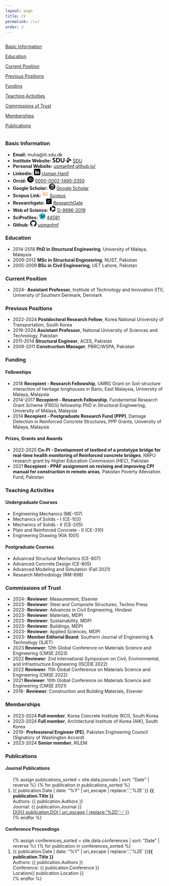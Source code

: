 ```yaml
---
layout: page
title: CV
permalink: /cv/
order: 2
---
```


<div class= "maincontainer">
    <div class="column left-container">
        <div class="sidebar">
            <div class="mainbar">
                <p>
                <p><a href="#basic-info">Basic Information</a></p>
                <p><a href="#education">Education</a></p>
                <p><a href="#current-position">Current Position</a></p>
                <p><a href="#previous-positions">Previous Positions</a></p>
                <p><a href="#funding">Funding</a></p>
                <p><a href="#teaching-activities">Teaching Activities</a></p>
                <p><a href="#commissions-of-trust">Commissions of Trust</a></p>
                <p><a href="#memberships">Memberships</a></p>
                <p><a href="#publications">Publications</a></p>
                </p>
            </div>    
        </div>
    </div>
    <div class="column right-container">
        <!-- R  ight Container (CV) -->
        <div class="mainbar" id="basic-info">
            <h3>Basic Information</h3>
            <ul>
                <li><strong>Email:</strong> muha@iti.sdu.dk</li>
                <li><strong>Institute Website:</strong> <img src="/assets/icons/icon_sdu.png" alt="AcademicLink"  style="height:16px;"> <a href="https://portal.findresearcher.sdu.dk/da/persons/muha" target="_blank">SDU</a></li>
                <li><strong>Personal Website:</strong> <a href="https://usmanhnf.github.io/">usmanhnf.github.io/</a></li>
                <li><strong>Linkedin:</strong> <img src="/assets/icons/icon_in.png" alt="Linkedin"  style="width:20px;height:20px;"> <a href="https://www.linkedin.com/in/usmanhnf" target="_blank">Usman Hanif</a></li>
                <li><strong>Orcid:</strong> <img src="/assets/icons/icon_orcid.png" alt="ORCID"  style="width:20px;height:20px;"> <a href="https://orcid.org/0000-0002-1490-2350" target="_blank">0000-0002-1490-2350</a></li>
                <li><strong>Google Scholar:</strong> <img src="/assets/icons/icon_gscholar.jpg" alt="Google Scholar"  style="width:20px;height:20px;"> <a href="https://scholar.google.com.pk/citations?user=v-OxcFMAAAAJ&hl=en&oi=ao" target="_blank">Google Scholar</a></li>
                <li><strong>Scopus Link:</strong> <img src="/assets/icons/icon_scopus.svg" alt="Scopus Link"  style="width:20px;height:20px;"> <a href="https://www.scopus.com/authid/detail.uri?authorId=55737908100" target="_blank">Scopus</a></li>
                <li><strong>Researchgate:</strong> <img src="/assets/icons/icon_rg.png" alt="Scopus Link"  style="width:20px;height:20px;"> <a href="https://www.researchgate.net/profile/Usman_Hanif3" target="_blank">ResearchGate</a></li>
                <li><strong>Web of Science:</strong> <img src="/assets/icons/icon_wos.png" alt="WOS Link"  style="width:20px;height:20px;"> <a href="https://www.webofscience.com/wos/author/record/D-9996-2019" target="_blank">D-9996-2019 </a></li>
                <li><strong>SciProfiles:</strong> <img src="/assets/icons/icon_sci.png" alt="SciProfiles Link"  style="width:20px;height:20px;"> <a href="https://sciprofiles.com/profile/444581" target="_blank">44581 </a></li>
                <li><strong>Github:</strong> <img src="/assets/icons/icon_github.png" alt="Github"  style="width:20px;height:20px;"> <a href="https://github.com/usmanhnf" target="_blank">usmanhnf </a></li>
            </ul>
        </div>
        <div class="mainbar" id="education">
            <h3>Education</h3>
            <ul>
            <li><span class="yearbadge yearbadge-red">2014-2018</span> <strong>PhD in Structural Engineering</strong>, University of Malaya, Malaysia</li>
                <li><span class="yearbadge yearbadge-red">2009-2012</span> <strong>MSc in Structural Engineering</strong>, NUST, Pakistan</li>
                <li><span class="yearbadge yearbadge-red">2005-2009</span> <strong>BSc in Civil Engineering</strong>, UET Lahore, Pakistan</li>
            </ul>
        </div>
        <div class="mainbar" id="current-position">
            <h3>Current Position</h3>
            <ul>
               <li><span class="yearbadge yearbadge-red">2024-</span> <strong>Assistant Professor</strong>, Institute of Technology and Innovation (ITI), University of Southern Denmark, Denmark</li>
            </ul>
        </div>
        <div class="mainbar" id="previous-positions">
            <h3>Previous Positions</h3>
             <ul>
               <li><span class="yearbadge yearbadge-red">2022-2024</span> <strong>Postdoctoral Research Fellow</strong>, Korea National University of Transportation, South Korea</li>
               <li><span class="yearbadge yearbadge-red">2019-2024</span> <strong>Assistant Professor</strong>, National University of Sciences and Technology, Pakistan</li>
               <li><span class="yearbadge yearbadge-red">2011-2014</span> <strong>Structural Engineer</strong>, ACES, Pakistan</li>
               <li><span class="yearbadge yearbadge-red">2009-2011</span> <strong>Construction Manager</strong>, PBRC/WSPA, Pakistan</li>
            </ul>
        </div>
        <div class="mainbar" id="funding">
            <h3>Funding</h3>
            <h4>Fellowships</h4>
            <ul>
                <li><span class="yearbadge yearbadge-red">2018</span> <strong>Recepient - Research Fellowship</strong>,  UMRG Grant on Soil-structure interaction of heritage longhouses in Bario, East Malaysia, University of Malaya, Malaysia</li>   
                <li><span class="yearbadge yearbadge-red">2014-2017</span> <strong>Recepient - Research Fellowship</strong>, Fundamental Research Grant Scheme (FRGS) fellowship PhD in Structural Engineering, University of Malaya, Malaysia</li>
                <li><span class="yearbadge yearbadge-red">2014</span> <strong>Recepient - Postgraduate Research Fund (PPP)</strong>, Damage Detection in Reinforced Concrete Structures, PPP Grants, University of Malaya, Malaysia</li>
            </ul>
            <h4>Prizes, Grants and Awards</h4>
            <ul>
                <li><span class="yearbadge yearbadge-red">2022-2025</span> <strong>Co-PI - Development of testbed of a prototype bridge for real-time health monitoring of Reinforced concrete bridges</strong>,  NRPU research grant by Higher Education Commission (HEC), Pakistan</li>
                <li><span class="yearbadge yearbadge-red">2021</span> <strong>Recepient - PPAF assignment on revising and improving CPI manual for construction in remote areas</strong>,  Pakistan Poverty Alleviation Fund, Pakistan</li>
               </ul>
        </div>
        <div class="mainbar" id="teaching-activities">
            <h3>Teaching Activities</h3>
            <h4>Undergraduate Courses</h4>
            <ul>
                <li>Engineering Mechanics (ME-107) </li>
                <li>Mechanics of Solids - I (CE-103)</li>
                <li>Mechanics of Solids - II (CE-205)</li>
                <li>Plain and Reinforced Concrete - II (CE-310)</li>
                <li>Engineering Drawing (KIA 1001)</li>
            </ul>
            <h4>Postgraduate Courses</h4>
            <ul>
                <li>Advanced Structural Mechanics (CE-807)</li>
                <li>Advanced Concrete Design (CE-805)</li>
                <li>Advanced Modeling and Simulation (Fall 2021)</li>
                <li>Research Methodology (RM-898)</li>
            </ul>
        </div>
        <div class="mainbar" id="commissions-of-trust">
            <h3>Commissions of Trust</h3>
            <ul>
                <li><span class="yearbadge yearbadge-red">2024-</span> <strong>Reviewer</strong>:  Measurement, Elsevier</li>
                <li><span class="yearbadge yearbadge-red">2023-</span> <strong>Reviewer</strong>:  Steel and Composite Structures, Techno Press</li>
                <li><span class="yearbadge yearbadge-red">2023-</span> <strong>Reviewer</strong>:  Advances in Civil Engineering, Hindawi</li>
                <li><span class="yearbadge yearbadge-red">2023-</span> <strong>Reviewer</strong>:  Materials, MDPI</li>
                <li><span class="yearbadge yearbadge-red">2023-</span> <strong>Reviewer</strong>:  Sustainability, MDPI</li>
                <li><span class="yearbadge yearbadge-red">2023-</span> <strong>Reviewer</strong>:  Buildings, MDPI</li>
                <li><span class="yearbadge yearbadge-red">2023-</span> <strong>Reviewer</strong>:  Applied Sciences, MDPI</li>
                <li><span class="yearbadge yearbadge-red">2023-</span> <strong>Member Editorial Board</strong>:  Southern Journal of Engineering & Technology (SJET)</li>
                <li><span class="yearbadge yearbadge-red">2023</span> <strong>Reviewer</strong>:  12th Global Conference on Materials Science and Engineering (CMSE 2023)</li>
                <li><span class="yearbadge yearbadge-red">2022</span> <strong>Reviewer</strong>: 2nd International Symposium on Civil, Environmental, and Infrastructure Engineering (ISCEIE 2022)</li>
                <li><span class="yearbadge yearbadge-red">2022</span> <strong>Reviewer</strong>: 11th Global Conference on Materials Science and Engineering (CMSE 2022)</li>
                <li><span class="yearbadge yearbadge-red">2021</span> <strong>Reviewer</strong>: 10th Global Conference on Materials Science and Engineering (CMSE 2021)</li>
                <li><span class="yearbadge yearbadge-red">2018-</span> <strong>Reviewer</strong>:  Construction and Building Materials, Elsevier</li>
            </ul>
        </div>
        <div class="mainbar" id="memberships">
            <h3>Memberships</h3>
            <ul>
                <li><span class="yearbadge yearbadge-red">2023-2024</span> <strong>Full member</strong>, Korea Concrete Institute (KCI), South Korea</li>
                <li><span class="yearbadge yearbadge-red">2023-2024</span> <strong>Full member</strong>, Architectural Institute of Korea (AIK), South Korea</li>
                <li><span class="yearbadge yearbadge-red">2019-</span> <strong>Professional Engineer (PE)</strong>, Pakistan Engineering Council (Signatory of Washington Accord)</li>
                <li><span class="yearbadge yearbadge-red">2023-2024</span> <strong>Senior member</strong>, RILEM</li>
            </ul> 
        </div>
        <div class="mainbar" id="publications">
            <h3>Publications</h3>
            <h4>Journal Publications</h4>
            <ol>
                {% assign publications_sorted = site.data.journals | sort: "Date" | reverse %}
                {% for publication in publications_sorted %}
                <li>
                <span class="yearbadge yearbadge-red">{{ publication.Date | date: "%Y" | uri_escape | replace:'.','%2E' }}</span> <strong>{{ publication.Title }}</strong><br>
                Authors: {{ publication.Authors }}<br>
                Journal: {{ publication.Journal }}<br>
                <a href="{{ publication.DOI }}" target="_blank" class="badge-link">
                      <div class="doi-container"><span class="doi-text doi-badge">DOI</span><span class="doi-text badge badge-primary">{{ publication.DOI | uri_escape | replace:'%2D','-' }}</span></div>
                    </a>
                </li>
                {% endfor %}
            </ol>
            <h4>Conference Proceedings</h4>
            <ol>
                {% assign conferences_sorted = site.data.conferences | sort: "Date" | reverse %}
                {% for publication in conferences_sorted %}
                <li>
                    <span class="yearbadge yearbadge-purple">{{ publication.Date | date: "%Y" | uri_escape | replace:'.','%2E' }}</span><strong>{{ publication.Title }}</strong><br>
                    Authors: {{ publication.Authors }}<br>
                    Conference: {{ publication.Conference }}<br>
                    <div class="conf-container"><span class="conf-text conf-badge">Location</span><span class="conf-text badge badge-primary">{{ publication.Location }}</span></div>
                </li>
                {% endfor %}
            </ol>
            </div>
    </div>
</div>
